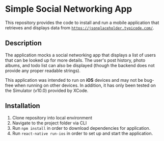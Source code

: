 # Simple Social Networking App

This repository provides the code to install and run a mobile application that retrieves and displays data from [`https://jsonplaceholder.typicode.com/`](https://jsonplaceholder.typicode.com/).

## Description

The application mocks a social networking app that displays a list of users that can be looked up for more details. The user's post history, photo albums, and todo list can also be displayed (though the backend does not provide any proper readable strings).

This application was intended to run on **iOS** devices and may not be bug-free when running on other devices. In addition, it has only been tested on the Simulator (v10.0) provided by XCode.

## Installation

1. Clone repository into local environment
2. Navigate to the project folder via CLI
3. Run `npm install` in order to download dependencies for application.
4. Run `react-native run-ios` in order to set up and start the application.
